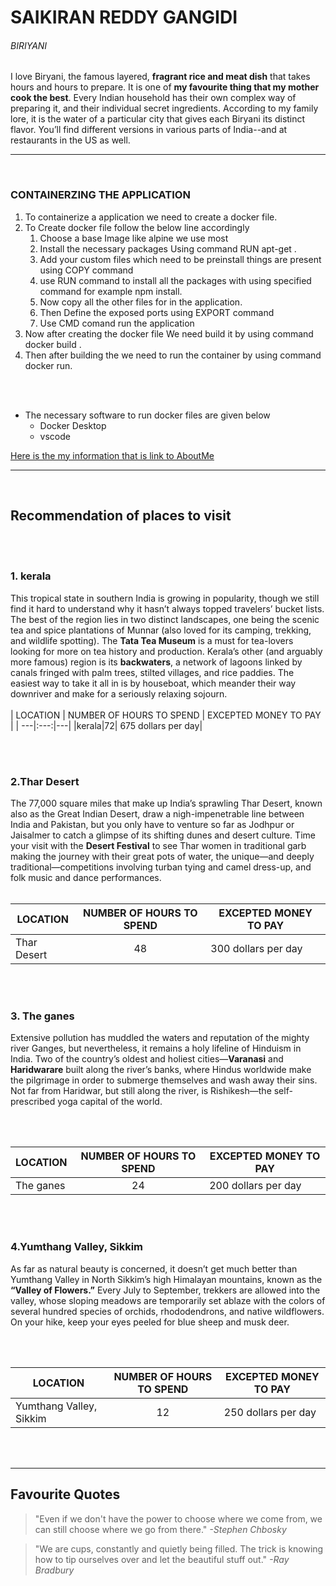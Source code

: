 # SAIKIRAN REDDY GANGIDI
 

###### BIRIYANI


I love Biryani, the famous layered, **fragrant rice and meat dish** that takes hours and hours to prepare. It is one of **my favourite thing that my mother cook the best**. Every Indian household has their own complex way of preparing it, and their individual secret ingredients. According to my family lore, it is the water of a particular city that gives each Biryani its distinct flavor. You’ll find different versions in various parts of India--and at restaurants in the US as well. 

---
<br>

### CONTAINERZING THE APPLICATION


1. To containerize a application we need to create a docker file.
2. To Create docker file follow the below line accordingly
    1. Choose a base Image like alpine we use most
    2. Install the necessary packages Using command RUN apt-get .
    3. Add your custom files which need to be preinstall things are present using COPY command
    4. use RUN command to install all the packages with using specified command for example npm install.
    5. Now copy all the other files for in the application.
    6. Then Define the exposed ports using EXPORT command
    7. Use CMD comand run the application
3. Now after creating the docker file We need build it by using command docker build .
4. Then after building the we need to run the container by using command docker run.


<br>
<br>


* The necessary software to run docker files are given below
    * Docker Desktop 
    * vscode



[Here is the my information that is link to AboutMe](AboutMe.md)


----
<br>

## Recommendation of places to visit
<br>
<br>

### 1. kerala

This tropical state in southern India is growing in popularity, though we still find it hard to understand why it hasn’t always topped travelers’ bucket lists. The best of the region lies in two distinct landscapes, one being the scenic tea and spice plantations of Munnar (also loved for its camping, trekking, and wildlife spotting). The **Tata Tea Museum** is a must for tea-lovers looking for more on tea history and production. Kerala’s other (and arguably more famous) region is its **backwaters**, a network of lagoons linked by canals fringed with palm trees, stilted villages, and rice paddies. The easiest way to take it all in is by houseboat, which meander their way downriver and make for a seriously relaxing sojourn.
<br><br>
| LOCATION  |  NUMBER OF HOURS TO SPEND |  EXCEPTED MONEY TO PAY  |
| ---|:---:|---|
|kerala|72| 675 dollars per day|


<br><br>

### 2.Thar Desert


The 77,000 square miles that make up India’s sprawling Thar Desert, known also as the Great Indian Desert, draw a nigh-impenetrable line between India and Pakistan, but you only have to venture so far as Jodhpur or Jaisalmer to catch a glimpse of its shifting dunes and desert culture. Time your visit with the **Desert Festival** to see Thar women in traditional garb making the journey with their great pots of water, the unique—and deeply traditional—competitions involving turban tying and camel dress-up, and folk music and dance performances.
<br><br>

| LOCATION  |  NUMBER OF HOURS TO SPEND |  EXCEPTED MONEY TO PAY  |
| ---|:---:|---|
|Thar Desert|48| 300 dollars per day|

<br><br>

### 3. The ganes

Extensive pollution has muddled the waters and reputation of the mighty river Ganges, but nevertheless, it remains a holy lifeline of Hinduism in India. Two of the country’s oldest and holiest cities—**Varanasi** and **Haridwarare** built along the river’s banks, where Hindus worldwide make the pilgrimage in order to submerge themselves and wash away their sins. Not far from Haridwar, but still along the river, is Rishikesh—the self-prescribed yoga capital of the world.

<br><br>

| LOCATION  |  NUMBER OF HOURS TO SPEND |  EXCEPTED MONEY TO PAY  |
| ---|:---:|---|
| The ganes|24|200 dollars per day|


<br><br>

### 4.Yumthang Valley, Sikkim

As far as natural beauty is concerned, it doesn’t get much better than Yumthang Valley in North Sikkim’s high Himalayan mountains, known as the **“Valley of Flowers.”** Every July to September, trekkers are allowed into the valley, whose sloping meadows are temporarily set ablaze with the colors of several hundred species of orchids, rhododendrons, and native wildflowers. On your hike, keep your eyes peeled for blue sheep and musk deer.

<br><br>

| LOCATION  |  NUMBER OF HOURS TO SPEND |  EXCEPTED MONEY TO PAY  |
| ---|:---:|---|
|Yumthang Valley, Sikkim| 12| 250 dollars per day |

<br><br>



----

## Favourite Quotes

>"Even if we don't have the power to choose where we come from, we can still choose where we go from there."
*-Stephen Chbosky*


>"We are cups, constantly and quietly being filled. The trick is knowing how to tip ourselves over and let the beautiful stuff out." 
*-Ray Bradbury*
    
